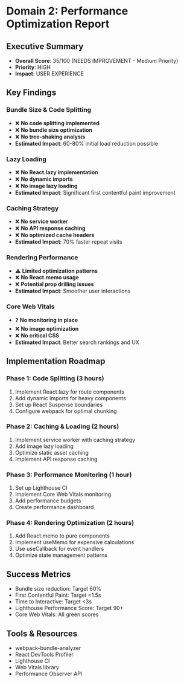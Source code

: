 # Domain 2: Performance Optimization Report

## Executive Summary
- **Overall Score**: 35/100 (NEEDS IMPROVEMENT - Medium Priority)
- **Priority**: HIGH
- **Impact**: USER EXPERIENCE

## Key Findings

### Bundle Size & Code Splitting
- ❌ **No code splitting implemented**
- ❌ **No bundle size optimization**
- ❌ **No tree-shaking analysis**
- **Estimated Impact**: 60-80% initial load reduction possible

### Lazy Loading
- ❌ **No React.lazy implementation**
- ❌ **No dynamic imports**
- ❌ **No image lazy loading**
- **Estimated Impact**: Significant first contentful paint improvement

### Caching Strategy
- ❌ **No service worker**
- ❌ **No API response caching**
- ❌ **No optimized cache headers**
- **Estimated Impact**: 70% faster repeat visits

### Rendering Performance
- ⚠️ **Limited optimization patterns**
- ❌ **No React.memo usage**
- ❌ **Potential prop drilling issues**
- **Estimated Impact**: Smoother user interactions

### Core Web Vitals
- ❓ **No monitoring in place**
- ❌ **No image optimization**
- ❌ **No critical CSS**
- **Estimated Impact**: Better search rankings and UX

## Implementation Roadmap

### Phase 1: Code Splitting (3 hours)
1. Implement React.lazy for route components
2. Add dynamic imports for heavy components
3. Set up React Suspense boundaries
4. Configure webpack for optimal chunking

### Phase 2: Caching & Loading (2 hours)
1. Implement service worker with caching strategy
2. Add image lazy loading
3. Optimize static asset caching
4. Implement API response caching

### Phase 3: Performance Monitoring (1 hour)
1. Set up Lighthouse CI
2. Implement Core Web Vitals monitoring
3. Add performance budgets
4. Create performance dashboard

### Phase 4: Rendering Optimization (2 hours)
1. Add React.memo to pure components
2. Implement useMemo for expensive calculations
3. Use useCallback for event handlers
4. Optimize state management patterns

## Success Metrics
- Bundle size reduction: Target 60%
- First Contentful Paint: Target <1.5s
- Time to Interactive: Target <3s
- Lighthouse Performance Score: Target 90+
- Core Web Vitals: All green scores

## Tools & Resources
- webpack-bundle-analyzer
- React DevTools Profiler
- Lighthouse CI
- Web Vitals library
- Performance Observer API
